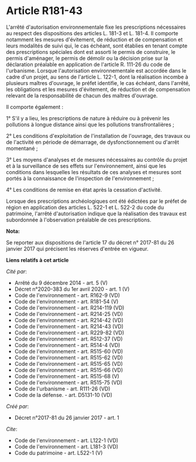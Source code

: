 # Article R181-43

L'arrêté d'autorisation environnementale fixe les prescriptions nécessaires au respect des dispositions des articles L. 181-3
et L. 181-4. Il comporte notamment les mesures d'évitement, de réduction et de compensation et leurs modalités de suivi qui,
le cas échéant, sont établies en tenant compte des prescriptions spéciales dont est assorti le permis de construire, le
permis d'aménager, le permis de démolir ou la décision prise sur la déclaration préalable en application de l'article R.
111-26 du code de l'urbanisme. Lorsque l'autorisation environnementale est accordée dans le cadre d'un projet, au sens de
l'article L. 122-1, dont la réalisation incombe à plusieurs maîtres d'ouvrage, le préfet identifie, le cas échéant, dans
l'arrêté, les obligations et les mesures d'évitement, de réduction et de compensation relevant de la responsabilité de chacun
des maîtres d'ouvrage.

Il comporte également :

1° S'il y a lieu, les prescriptions de nature à réduire ou à prévenir les pollutions à longue distance ainsi que les
pollutions transfrontalières ;

2° Les conditions d'exploitation de l'installation de l'ouvrage, des travaux ou de l'activité en période de démarrage, de
dysfonctionnement ou d'arrêt momentané ;

3° Les moyens d'analyses et de mesures nécessaires au contrôle du projet et à la surveillance de ses effets sur
l'environnement, ainsi que les conditions dans lesquelles les résultats de ces analyses et mesures sont portés à la
connaissance de l'inspection de l'environnement ;

4° Les conditions de remise en état après la cessation d'activité.

Lorsque des prescriptions archéologiques ont été édictées par le préfet de région en application des articles L. 522-1 et L.
522-2 du code du patrimoine, l'arrêté d'autorisation indique que la réalisation des travaux est subordonnée à l'observation
préalable de ces prescriptions.

**Nota:**

Se reporter aux dispositions de l'article 17 du décret n° 2017-81 du 26 janvier 2017 qui précisent les réserves d'entrée en
vigueur.

**Liens relatifs à cet article**

_Cité par_:

  - Arrêté du 9 décembre 2014 - art. 5 (V)
  - Décret n°2020-383 du 1er avril 2020 - art. 1 (V)
  - Code de l'environnement - art. R162-9 (VD)
  - Code de l'environnement - art. R181-54 (V)
  - Code de l'environnement - art. R214-119 (VD)
  - Code de l'environnement - art. R214-25 (VD)
  - Code de l'environnement - art. R214-42 (VD)
  - Code de l'environnement - art. R214-43 (VD)
  - Code de l'environnement - art. R229-82 (VD)
  - Code de l'environnement - art. R512-37 (VD)
  - Code de l'environnement - art. R514-4 (VD)
  - Code de l'environnement - art. R515-60 (VD)
  - Code de l'environnement - art. R515-62 (VD)
  - Code de l'environnement - art. R515-65 (VD)
  - Code de l'environnement - art. R515-66 (VD)
  - Code de l'environnement - art. R515-68 (V)
  - Code de l'environnement - art. R515-75 (VD)
  - Code de l'urbanisme - art. R111-26 (VD)
  - Code de la défense. - art. D5131-10 (VD)

_Créé par_:

  - Décret n°2017-81 du 26 janvier 2017 - art. 1

_Cite_:

  - Code de l'environnement - art. L122-1 (VD)
  - Code de l'environnement - art. L181-3 (VD)
  - Code du patrimoine - art. L522-1 (V)

